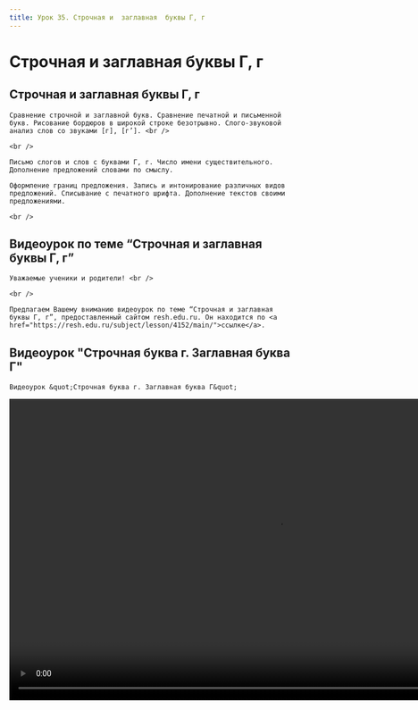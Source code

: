 ```yaml
---
title: Урок 35. Строчная и  заглавная  буквы Г, г
---
```


# Строчная и  заглавная  буквы Г, г

## Строчная и заглавная буквы Г, г

<p>
	Сравнение строчной и заглавной букв. Сравнение печатной и письменной букв. Рисование бордюров в широкой строке безотрывно. Слого-звуковой анализ слов со звуками [г], [г’]. <br />
</p>
<p>
	<br />
</p>
<p>
	Письмо слогов и слов с буквами Г, г. Число имени существительного. Дополнение предложений словами по смыслу. 
</p>
<p>
	Оформление границ предложения. Запись и интонирование различных видов предложений. Списывание с печатного шрифта. Дополнение текстов своими предложениями.
</p>
<div>
	<br />
</div>

## Видеоурок по теме “Строчная и заглавная буквы Г, г”

<p>
	Уважаемые ученики и родители! <br /> 
</p>
<p>
	<br /> 
</p>
<p>
	Предлагаем Вашему вниманию видеоурок по теме “Строчная и заглавная буквы Г, г”, предоставленный сайтом resh.edu.ru. Он находится по <a href="https://resh.edu.ru/subject/lesson/4152/main/">ссылке</a>.
</p>

## Видеоурок "Строчная буква г. Заглавная буква Г"

<p>
	Видеоурок &quot;Строчная буква г. Заглавная буква Г&quot;
</p>


<video width="960" height="540" controls>
  <source src="https://vod-progressive.akamaized.net/exp=1667466179~acl=%2Fvimeo-prod-skyfire-std-us%2F01%2F3815%2F12%2F319075197%2F1237065725.mp4~hmac=081fd3bfe4fba025204045368c16133765833b9e6210100d5b810d0e042a7823/vimeo-prod-skyfire-std-us/01/3815/12/319075197/1237065725.mp4" type="video/mp4">
Your browser does not support the video tag.
</video>
